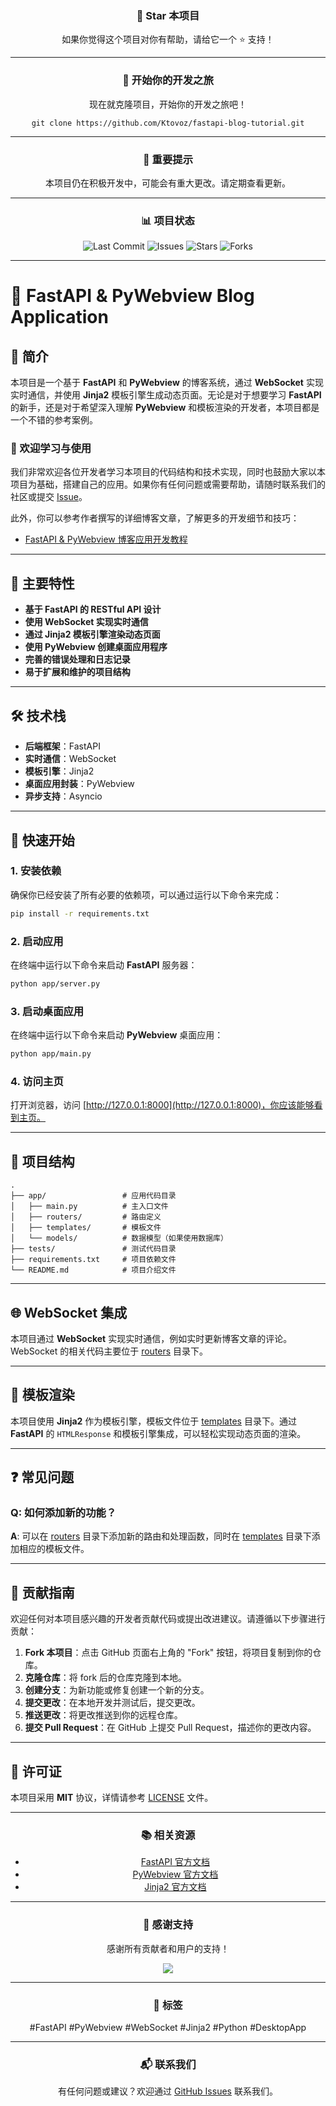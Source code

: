 <div align="center">
  <h3>🌟 Star 本项目</h3>
  <p>如果你觉得这个项目对你有帮助，请给它一个 ⭐️ 支持！</p>
</div>

---

<div align="center">
  <h3>🚀 开始你的开发之旅</h3>
  <p>现在就克隆项目，开始你的开发之旅吧！</p>
  <pre><code>git clone https://github.com/Ktovoz/fastapi-blog-tutorial.git</code></pre>
</div>

---

<div align="center">
  <h3>📌 重要提示</h3>
  <p>本项目仍在积极开发中，可能会有重大更改。请定期查看更新。</p>
</div>

---

<div align="center">
  <h3>📊 项目状态</h3>
  <img src="https://img.shields.io/github/last-commit/Ktovoz/fastapi-blog-tutorial" alt="Last Commit">
  <img src="https://img.shields.io/github/issues/Ktovoz/fastapi-blog-tutorial" alt="Issues">
  <img src="https://img.shields.io/github/stars/Ktovoz/fastapi-blog-tutorial" alt="Stars">
  <img src="https://img.shields.io/github/forks/Ktovoz/fastapi-blog-tutorial" alt="Forks">
</div>

---

# 🚀 FastAPI & PyWebview Blog Application

## 📖 简介

本项目是一个基于 **FastAPI** 和 **PyWebview** 的博客系统，通过 **WebSocket** 实现实时通信，并使用 **Jinja2** 模板引擎生成动态页面。无论是对于想要学习 **FastAPI** 的新手，还是对于希望深入理解 **PyWebview** 和模板渲染的开发者，本项目都是一个不错的参考案例。

### 🌟 欢迎学习与使用

我们非常欢迎各位开发者学习本项目的代码结构和技术实现，同时也鼓励大家以本项目为基础，搭建自己的应用。如果你有任何问题或需要帮助，请随时联系我们的社区或提交 [Issue](https://github.com/Ktovoz/fastapi-blog-tutorial/issues)。

此外，你可以参考作者撰写的详细博客文章，了解更多的开发细节和技巧：
- [FastAPI & PyWebview 博客应用开发教程](https://blog.csdn.net/Ktovoz/article/details/14513850)

---

## 🎯 主要特性

- **基于 FastAPI 的 RESTful API 设计**
- **使用 WebSocket 实现实时通信**
- **通过 Jinja2 模板引擎渲染动态页面**
- **使用 PyWebview 创建桌面应用程序**
- **完善的错误处理和日志记录**
- **易于扩展和维护的项目结构**

---

## 🛠️ 技术栈

- **后端框架**：FastAPI
- **实时通信**：WebSocket
- **模板引擎**：Jinja2
- **桌面应用封装**：PyWebview
- **异步支持**：Asyncio

---

## 🚀 快速开始

### 1. 安装依赖

确保你已经安装了所有必要的依赖项，可以通过运行以下命令来完成：

```bash
pip install -r requirements.txt
```

### 2. 启动应用

在终端中运行以下命令来启动 **FastAPI** 服务器：

```bash
python app/server.py
```

### 3. 启动桌面应用

在终端中运行以下命令来启动 **PyWebview** 桌面应用：

```bash
python app/main.py
```

### 4. 访问主页

打开浏览器，访问 [http://127.0.0.1:8000](http://127.0.0.1:8000)，你应该能够看到主页。

---

## 📂 项目结构

```
.
├── app/                 # 应用代码目录
│   ├── main.py          # 主入口文件
│   ├── routers/         # 路由定义
│   ├── templates/       # 模板文件
│   └── models/          # 数据模型（如果使用数据库）
├── tests/               # 测试代码目录
├── requirements.txt     # 项目依赖文件
└── README.md            # 项目介绍文件
```

---

## 🌐 WebSocket 集成

本项目通过 **WebSocket** 实现实时通信，例如实时更新博客文章的评论。WebSocket 的相关代码主要位于 [routers](./routers/) 目录下。

---

## 🎨 模板渲染

本项目使用 **Jinja2** 作为模板引擎，模板文件位于 [templates](./templates/) 目录下。通过 **FastAPI** 的 `HTMLResponse` 和模板引擎集成，可以轻松实现动态页面的渲染。

---

## ❓ 常见问题

### Q: 如何添加新的功能？

**A**: 可以在 [routers](app/routers/) 目录下添加新的路由和处理函数，同时在 [templates](./templates/) 目录下添加相应的模板文件。

---

## 🤝 贡献指南

欢迎任何对本项目感兴趣的开发者贡献代码或提出改进建议。请遵循以下步骤进行贡献：

1. **Fork 本项目**：点击 GitHub 页面右上角的 "Fork" 按钮，将项目复制到你的仓库。
2. **克隆仓库**：将 fork 后的仓库克隆到本地。
3. **创建分支**：为新功能或修复创建一个新的分支。
4. **提交更改**：在本地开发并测试后，提交更改。
5. **推送更改**：将更改推送到你的远程仓库。
6. **提交 Pull Request**：在 GitHub 上提交 Pull Request，描述你的更改内容。

---

## 📜 许可证

本项目采用 **MIT** 协议，详情请参考 [LICENSE](LICENSE) 文件。

---

<div align="center">
  <h3>📚 相关资源</h3>
  <ul>
    <li><a href="https://fastapi.tiangolo.com/">FastAPI 官方文档</a></li>
    <li><a href="https://pywebview.flowrl.com/">PyWebview 官方文档</a></li>
    <li><a href="https://jinja.palletsprojects.com/">Jinja2 官方文档</a></li>
  </ul>
</div>

---

<div align="center">
  <h3>🎉 感谢支持</h3>
  <p>感谢所有贡献者和用户的支持！</p>
  <a href="https://github.com/Ktovoz/fastapi-blog-tutorial/graphs/contributors">
    <img src="https://contrib.rocks/image?repo=Ktovoz/fastapi-blog-tutorial" />
  </a>
</div>

---

<div align="center">
  <h3>📌 标签</h3>
  <p>#FastAPI #PyWebview #WebSocket #Jinja2 #Python #DesktopApp</p>
</div>

---

<div align="center">
  <h3>📬 联系我们</h3>
  <p>有任何问题或建议？欢迎通过 <a href="https://github.com/Ktovoz/fastapi-blog-tutorial/issues">GitHub Issues</a> 联系我们。</p>
</div>
